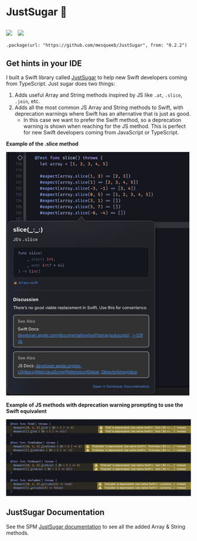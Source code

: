 # JustSugar 🍰

<p style="display: flex; gap: 1rem; margin-top: 2rem;">
	<a src="https://swiftpackageindex.com/mesqueeb/JustSugar"><img src="https://img.shields.io/endpoint?url=https%3A%2F%2Fswiftpackageindex.com%2Fapi%2Fpackages%2Fmesqueeb%2FJustSugar%2Fbadge%3Ftype%3Dswift-versions" /></a>
	<a src="https://swiftpackageindex.com/mesqueeb/JustSugar"><img src="https://img.shields.io/endpoint?url=https%3A%2F%2Fswiftpackageindex.com%2Fapi%2Fpackages%2Fmesqueeb%2FJustSugar%2Fbadge%3Ftype%3Dplatforms" /></a>
</p>

```
.package(url: "https://github.com/mesqueeb/JustSugar", from: "0.2.2")
```

## Get hints in your IDE

I built a Swift library called [JustSugar](https://swiftpackageindex.com/mesqueeb/justsugar) to help new Swift developers coming from TypeScript. Just sugar does two things:

1. Adds useful Array and String methods inspired by JS like `.at`, `.slice`, `.join`, etc.
2. Adds all the most common JS Array and String methods to Swift, with deprecation warnings where Swift has an alternative that is just as good.
    - In this case we want to prefer the Swift method, so a deprecation warning is shown when reaching for the JS method. This is perfect for new Swift developers coming from JavaScript or TypeScript.

**Example of the .slice method**

<img width="500" alt="example of the slice method" src="https://github.com/mesqueeb/JustSugar/raw/main/docs/public/eg-shorthands.png" />

**Example of JS methods with deprecation warning prompting to use the Swift equivalent**

<img width="800" alt="example of JS methods with deprecation warning" src="https://github.com/mesqueeb/JustSugar/raw/main/docs/public/eg-deprecations.png" />

## JustSugar Documentation

See the SPM [JustSugar documentation](https://swiftpackageindex.com/mesqueeb/justsugar/documentation/justsugar/swift) to see all the added Array & String methods.
